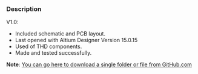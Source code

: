 ### Description

V1.0:
- Included schematic and PCB layout.
- Last opened with Altium Designer Version 15.0.15
- Used of THD components.
- Made and tested successfully.

**Note**: [You can go here to download a single folder or file from GitHub.com](https://minhaskamal.github.io/DownGit/#/home)
